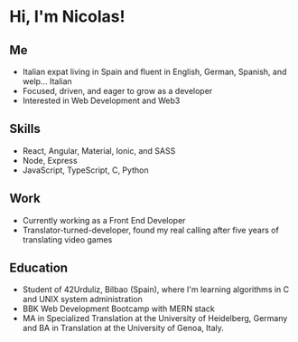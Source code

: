 # Hi, I'm **Nicolas**!

## Me
- Italian expat living in Spain and fluent in English, German, Spanish, and welp... Italian
- Focused, driven, and eager to grow as a developer
- Interested in Web Development and Web3

## Skills
- React, Angular, Material, Ionic, and SASS
- Node, Express
- JavaScript, TypeScript, C, Python

## Work
- Currently working as a Front End Developer
- Translator-turned-developer, found my real calling after five years of translating video games

## Education
- Student of 42Urduliz, Bilbao (Spain), where I'm learning algorithms in C and UNIX system administration
- BBK Web Development Bootcamp with MERN stack
- MA in Specialized Translation at the University of Heidelberg, Germany and BA in Translation at the University of Genoa, Italy.


